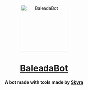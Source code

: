 <div align="center">

<img height="150" src="https://www.hondurastips.hn/wp-content/uploads/2018/05/baleada-dnc.gif" alt="BaleadaBot">

# [BaleadaBot]

**A bot made with tools made by [Skyra]**

</div>

[baleadabot]: https://discord.com/oauth2/authorize?client_id=639672609222426628&permissions=8&scope=bot%20applications.commands
[skyra]: https://github.com/skyra-project/
